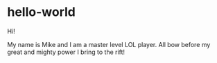 # hello-world

Hi!

My name is Mike and I am a master level LOL player. All bow before my great and mighty power I bring to the rift!

